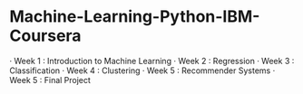 # Machine-Learning-Python-IBM-Coursera

· Week 1 : Introduction to Machine Learning
· Week 2 : Regression
· Week 3 : Classification
· Week 4 : Clustering
· Week 5 : Recommender Systems
· Week 5 : Final Project
